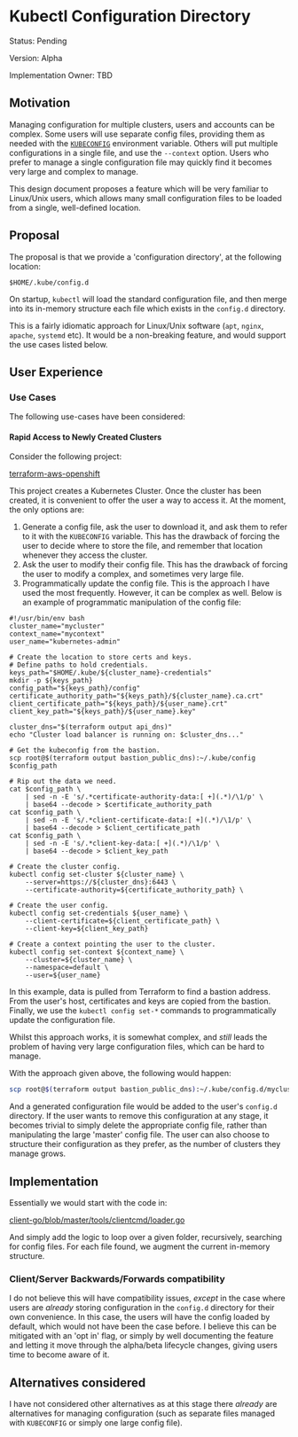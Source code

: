 # Kubectl Configuration Directory

Status: Pending

Version: Alpha

Implementation Owner: TBD

## Motivation

Managing configuration for multiple clusters, users and accounts can be complex. Some users will use separate config files, providing them as needed with the [`KUBECONFIG`](https://kubernetes.io/docs/concepts/configuration/organize-cluster-access-kubeconfig/#the-kubeconfig-environment-variable) environment variable. Others will put multiple configurations in a single file, and use the `--context` option. Users who prefer to manage a single configuration file may quickly find it becomes very large and complex to manage.

This design document proposes a feature which will be very familiar to Linux/Unix users, which allows many small configuration files to be loaded from a single, well-defined location.

## Proposal

The proposal is that we provide a 'configuration directory', at the following location:

```
$HOME/.kube/config.d
```

On startup, `kubectl` will load the standard configuration file, and then merge into its in-memory structure each file which exists in the `config.d` directory.

This is a fairly idiomatic approach for Linux/Unix software (`apt`, `nginx`, `apache`, `systemd` etc). It would be a non-breaking feature, and would support the use cases listed below.

## User Experience

### Use Cases

The following use-cases have been considered:

#### Rapid Access to Newly Created Clusters

Consider the following project:

[terraform-aws-openshift](https://github.com/dwmkerr/terraform-aws-openshift)

This project creates a Kubernetes Cluster. Once the cluster has been created, it is convenient to offer the user a way to access it. At the moment, the only options are:

1. Generate a config file, ask the user to download it, and ask them to refer to it with the `KUBECONFIG` variable. This has the drawback of forcing the user to decide where to store the file, and remember that location whenever they access the cluster.
2. Ask the user to modify their config file. This has the drawback of forcing the user to modify a complex, and sometimes very large file.
3. Programmatically update the config file. This is the approach I have used the most frequently. However, it can be complex as well. Below is an example of programmatic manipulation of the config file:

```
#!/usr/bin/env bash
cluster_name="mycluster"
context_name="mycontext"
user_name="kubernetes-admin"

# Create the location to store certs and keys.
# Define paths to hold credentials.
keys_path="$HOME/.kube/${cluster_name}-credentials"
mkdir -p ${keys_path}
config_path="${keys_path}/config"
certificate_authority_path="${keys_path}/${cluster_name}.ca.crt"
client_certificate_path="${keys_path}/${user_name}.crt"
client_key_path="${keys_path}/${user_name}.key"

cluster_dns="$(terraform output api_dns)"
echo "Cluster load balancer is running on: $cluster_dns..."

# Get the kubeconfig from the bastion.
scp root@$(terraform output bastion_public_dns):~/.kube/config $config_path

# Rip out the data we need.
cat $config_path \
    | sed -n -E 's/.*certificate-authority-data:[ +](.*)/\1/p' \
    | base64 --decode > $certificate_authority_path
cat $config_path \
    | sed -n -E 's/.*client-certificate-data:[ +](.*)/\1/p' \
    | base64 --decode > $client_certificate_path
cat $config_path \
    | sed -n -E 's/.*client-key-data:[ +](.*)/\1/p' \
    | base64 --decode > $client_key_path

# Create the cluster config.
kubectl config set-cluster ${cluster_name} \
    --server=https://${cluster_dns}:6443 \
    --certificate-authority=${certificate_authority_path} \

# Create the user config.
kubectl config set-credentials ${user_name} \
    --client-certificate=${client_certificate_path} \
    --client-key=${client_key_path}

# Create a context pointing the user to the cluster.
kubectl config set-context ${context_name} \
    --cluster=${cluster_name} \
    --namespace=default \
    --user=${user_name}
```

In this example, data is pulled from Terraform to find a bastion address. From the user's host, certificates and keys are copied from the bastion. Finally, we use the `kubectl config set-*` commands to programmatically update the configuration file.

Whilst this approach works, it is somewhat complex, and _still_ leads the problem of having very large configuration files, which can be hard to manage.

With the approach given above, the following would happen:

```sh
scp root@$(terraform output bastion_public_dns):~/.kube/config.d/mycluster $config_path
```

And a generated configuration file would be added to the user's `config.d` directory. If the user wants to remove this configuration at any stage, it becomes trivial to simply delete the appropriate config file, rather than manipulating the large 'master' config file. The user can also choose to structure their configuration as they prefer, as the number of clusters they manage grows.

## Implementation

Essentially we would start with the code in:

[client-go/blob/master/tools/clientcmd/loader.go](https://github.com/kubernetes/client-go/blob/master/tools/clientcmd/loader.go)

And simply add the logic to loop over a given folder, recursively, searching for config files. For each file found, we augment the current in-memory structure.

### Client/Server Backwards/Forwards compatibility

I do not believe this will have compatibility issues, *except* in the case where users are *already* storing configuration in the `config.d` directory for their own convenience. In this case, the users will have the config loaded by default, which would not have been the case before. I believe this can be mitigated with an 'opt in' flag, or simply by well documenting the feature and letting it move through the alpha/beta lifecycle changes, giving users time to become aware of it.

## Alternatives considered

I have not considered other alternatives as at this stage there _already_ are alternatives for managing configuration (such as separate files managed with `KUBECONFIG` or simply one large config file).

